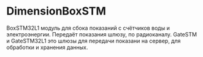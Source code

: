 # DimensionBoxSTM

BoxSTM32L1 модуль для сбока показаний с счётчиков воды и электроэнергии. Передаёт показания шлюзу, по радиоканалу. 
GateSTM  и GateSTM32L1 это шлюзы для передачи показани на сервер, для обработки и хранения данных.
